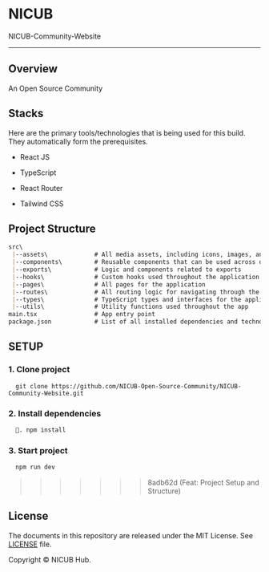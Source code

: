 # NICUB

NICUB-Community-Website

****

## Overview

An Open Source Community

## Stacks

Here are the primary tools/technologies that is being used for this build. They automatically form the prerequisites.

- React JS

- TypeScript

- React Router

- Tailwind CSS


## Project Structure

```markdown
src\
 |--assets\             # All media assets, including icons, images, and SVGs
 |--components\         # Reusable components that can be used across different
 |--exports\            # Logic and components related to exports
 |--hooks\              # Custom hooks used throughout the application
 |--pages\              # All pages for the application
 |--routes\             # All routing logic for navigating through the app
 |--types\              # TypeScript types and interfaces for the application
 |--utils\              # Utility functions used throughout the app
main.tsx                # App entry point
package.json            # List of all installed dependencies and technologies used
```


## SETUP

### 1. Clone project

```git
  git clone https://github.com/NICUB-Open-Source-Community/NICUB-Community-Website.git
```

### 2. Install dependencies

```markdown
  🍕. npm install 
```

### 3. Start project

```bash
  npm run dev
```
>>>>>>> 8adb62d (Feat: Project Setup and Structure)


## License

The documents in this repository are released under the MIT License. See [LICENSE](LICENSE) file.

Copyright © NICUB Hub.
